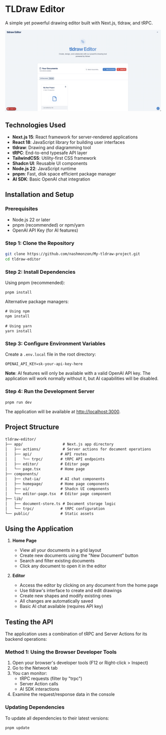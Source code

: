 # TLDraw Editor

A simple yet powerful drawing editor built with Next.js, tldraw, and tRPC.

![Screenshot Description](./public/newHome.png)

## Technologies Used

- **Next.js 15**: React framework for server-rendered applications
- **React 18**: JavaScript library for building user interfaces
- **tldraw**: Drawing and diagramming tool
- **tRPC**: End-to-end typesafe API layer
- **TailwindCSS**: Utility-first CSS framework
- **Shadcn UI**: Reusable UI components
- **Node.js 22**: JavaScript runtime
- **pnpm**: Fast, disk space efficient package manager
- **AI SDK**: Basic OpenAI chat integration

## Installation and Setup

### Prerequisites

- Node.js 22 or later
- pnpm (recommended) or npm/yarn
- OpenAI API Key (for AI features)

### Step 1: Clone the Repository

```bash
git clone https://github.com/nashmonzon/My-tldraw-project.git
cd tldraw-editor
```

### Step 2: Install Dependencies

Using pnpm (recommended):

```shellscript
pnpm install
```

Alternative package managers:

```shellscript
# Using npm
npm install

# Using yarn
yarn install
```

### Step 3: Configure Environment Variables

Create a `.env.local` file in the root directory:
```env
OPENAI_API_KEY=sk-your-api-key-here
```
**Note**: AI features will only be available with a valid OpenAI API key. The application will work normally without it, but AI capabilities will be disabled.


### Step 4: Run the Development Server

```shellscript
pnpm run dev
```

The application will be available at [http://localhost:3000](http://localhost:3000).

## Project Structure

```plaintext
tldraw-editor/
├── app/                  # Next.js app directory
│   ├── actions/          # Server actions for document operations
│   ├── api/             # API routes
│   │   └── trpc/        # tRPC API endpoints
│   ├── editor/          # Editor page
│   └── page.tsx         # Home page
├── components/          
│   ├── chat-ia/         # AI chat components
│   ├── homepage/        # Home page components
│   ├── ui/              # Shadcn UI components
│   └── editor-page.tsx  # Editor page component
├── lib/                 
│   ├── document-store.ts # Document storage logic
│   └── trpc/            # tRPC configuration
└── public/              # Static assets
```

## Using the Application

1. **Home Page**
   - View all your documents in a grid layout
   - Create new documents using the "New Document" button
   - Search and filter existing documents
   - Click any document to open it in the editor

2. **Editor**
   - Access the editor by clicking on any document from the home page
   - Use tldraw's interface to create and edit drawings
   - Create new shapes and modify existing ones
   - All changes are automatically saved
   - Basic AI chat available (requires API key)

 ## Testing the API

The application uses a combination of tRPC and Server Actions for its backend operations:

### Method 1: Using the Browser Developer Tools

1. Open your browser's developer tools (F12 or Right-click > Inspect)
2. Go to the Network tab
3. You can monitor:
   - tRPC requests (filter by "trpc")
   - Server Action calls
   - AI SDK interactions
4. Examine the request/response data in the console


### Updating Dependencies

To update all dependencies to their latest versions:

```shellscript
pnpm update
```
